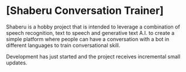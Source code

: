 # [Shaberu Conversation Trainer]

Shaberu is a hobby project that is intended to leverage a combination of speech recognition, text to speech and generative text A.I. to create a simple platform where people can have a conversation with a bot in different languages to train conversational skill.

Development has just started and the project receives incremental small updates.
